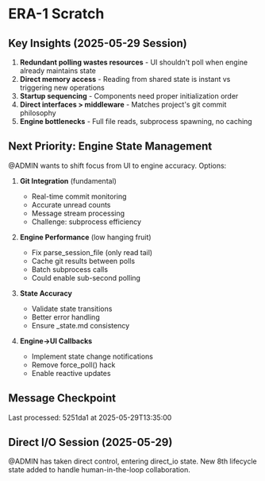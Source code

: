 # ERA-1 Scratch

## Key Insights (2025-05-29 Session)
1. **Redundant polling wastes resources** - UI shouldn't poll when engine already maintains state
2. **Direct memory access** - Reading from shared state is instant vs triggering new operations
3. **Startup sequencing** - Components need proper initialization order
4. **Direct interfaces > middleware** - Matches project's git commit philosophy
5. **Engine bottlenecks** - Full file reads, subprocess spawning, no caching

## Next Priority: Engine State Management
@ADMIN wants to shift focus from UI to engine accuracy. Options:

1. **Git Integration** (fundamental)
   - Real-time commit monitoring
   - Accurate unread counts
   - Message stream processing
   - Challenge: subprocess efficiency

2. **Engine Performance** (low hanging fruit)
   - Fix parse_session_file (only read tail)
   - Cache git results between polls
   - Batch subprocess calls
   - Could enable sub-second polling

3. **State Accuracy**
   - Validate state transitions
   - Better error handling
   - Ensure _state.md consistency

4. **Engine→UI Callbacks**
   - Implement state change notifications
   - Remove force_poll() hack
   - Enable reactive updates

## Message Checkpoint
Last processed: 5251da1 at 2025-05-29T13:35:00

## Direct I/O Session (2025-05-29)
@ADMIN has taken direct control, entering direct_io state. New 8th lifecycle state added to handle human-in-the-loop collaboration.


